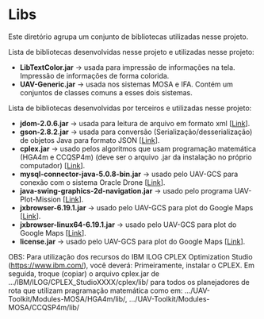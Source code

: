 # Libs

Este diretório agrupa um conjunto de bibliotecas utilizadas nesse projeto.

Lista de bibliotecas desenvolvidas nesse projeto e utilizadas nesse projeto:

* **LibTextColor.jar** -> usada para impressão de informações na tela. Impressão de informações de forma colorida.
* **UAV-Generic.jar** -> usada nos sistemas MOSA e IFA. Contém um conjuntos de classes comuns a esses dois sistemas.

Lista de bibliotecas desenvolvidas por terceiros e utilizadas nesse projeto:

* **jdom-2.0.6.jar** -> usada para leitura de arquivo em formato xml [[Link](http://www.jdom.org/)].
* **gson-2.8.2.jar** -> usada para conversão (Serialização/desserialização) de objetos Java para formato JSON [[Link](https://mvnrepository.com/artifact/com.google.code.gson/gson/2.8.2)].
* **cplex.jar** -> usado pelos algoritmos que usam programação matemática (HGA4m e CCQSP4m) (deve ser o arquivo .jar da instalação no próprio computador) [[Link](https://www.ibm.com/developerworks/br/downloads/ws/ilogcplex/index.html)].
* **mysql-connector-java-5.0.8-bin.jar** -> usado pelo UAV-GCS para conexão com o sistema Oracle Drone [[Link](http://www.java2s.com/Code/Jar/m/Downloadmysqlconnectorjava508bingjar.htm)].
* **java-swing-graphics-2d-navigation.jar** -> usado pelo programa UAV-Plot-Mission [[Link](https://github.com/marcio-da-silva-arantes/java-swing-graphics-2d-navigation)].
* **jxbrowser-6.19.1.jar** ->  usado pelo UAV-GCS para plot do Google Maps [[Link](https://jxbrowser.support.teamdev.com/support/solutions/articles/9000012874-google-maps)].
* **jxbrowser-linux64-6.19.1.jar** -> usado pelo UAV-GCS para plot do Google Maps [[Link](https://jxbrowser.support.teamdev.com/support/solutions/articles/9000012874-google-maps)].
* **license.jar** -> usado pelo UAV-GCS para plot do Google Maps [[Link](https://jxbrowser.support.teamdev.com/support/solutions/articles/9000012874-google-maps)].

OBS: Para utilização dos recursos do IBM ILOG CPLEX Optimization Studio (https://www.ibm.com/), você deverá: Primeiramente, instalar o CPLEX. Em seguida, troque (copiar) o arquivo cplex.jar de .../IBM/ILOG/CPLEX_StudioXXXX/cplex/lib/ para todos 
os planejadores de rota que utilizam pragramação matemática como em: .../UAV-Toolkit/Modules-MOSA/HGA4m/lib/, .../UAV-Toolkit/Modules-MOSA/CCQSP4m/lib/
